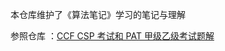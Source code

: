 本仓库维护了《算法笔记》学习的笔记与理解

参照仓库 ：[CCF CSP 考试和 PAT 甲级乙级考试题解](https://github.com/richenyunqi/CCF-CSP-and-PAT-solution)